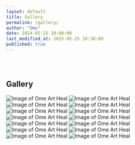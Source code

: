```yaml
---
layout: default
title: Gallery
permalink: /gallery/
author: "Ome"
date: 2024-05-25 10:00:00
last_modified_at: 2025-05-25 10:30:00
published: true
---
```


<section class="gallery" style="padding-top:30px;">
<div class="container">
<h2>Gallery</h2>
<div class="grid">
<img src="https://pub-e212ab03991e499cabc0b1881914f9e3.r2.dev/IMG_0904.jpeg" alt="Image of Ome Art Heal" loading="lazy" decoding="async" class="image">
<img src="https://pub-e212ab03991e499cabc0b1881914f9e3.r2.dev/IMG_0905.jpeg" alt="Image of Ome Art Heal" loading="lazy" decoding="async" class="image">
<img src="https://pub-e212ab03991e499cabc0b1881914f9e3.r2.dev/IMG_0906.jpeg" alt="Image of Ome Art Heal" loading="lazy" decoding="async" class="image">
<img src="https://pub-e212ab03991e499cabc0b1881914f9e3.r2.dev/IMG_0907.jpeg" alt="Image of Ome Art Heal" loading="lazy" decoding="async" class="image">
<img src="https://pub-e212ab03991e499cabc0b1881914f9e3.r2.dev/IMG_0909.jpeg" alt="Image of Ome Art Heal" loading="lazy" decoding="async" class="image">
<img src="https://pub-e212ab03991e499cabc0b1881914f9e3.r2.dev/IMG_0910.jpeg" alt="Image of Ome Art Heal" loading="lazy" decoding="async" class="image">
<img src="https://pub-e212ab03991e499cabc0b1881914f9e3.r2.dev/IMG_0911.jpeg" alt="Image of Ome Art Heal" loading="lazy" decoding="async" class="image">
<img src="https://pub-e212ab03991e499cabc0b1881914f9e3.r2.dev/IMG_0912.jpeg" alt="Image of Ome Art Heal" loading="lazy" decoding="async" class="image">
<img src="https://pub-e212ab03991e499cabc0b1881914f9e3.r2.dev/IMG_0913.jpeg" alt="Image of Ome Art Heal" loading="lazy" decoding="async" class="image">
<img src="https://pub-e212ab03991e499cabc0b1881914f9e3.r2.dev/IMG_0914.jpeg" alt="Image of Ome Art Heal" loading="lazy" decoding="async" class="image">
<img src="https://pub-e212ab03991e499cabc0b1881914f9e3.r2.dev/IMG_0915.jpeg" alt="Image of Ome Art Heal" loading="lazy" decoding="async" class="image">
<img src="https://pub-e212ab03991e499cabc0b1881914f9e3.r2.dev/IMG_0916.jpeg" alt="Image of Ome Art Heal" loading="lazy" decoding="async" class="image">
<img src="https://pub-e212ab03991e499cabc0b1881914f9e3.r2.dev/IMG_0917.jpeg" alt="Image of Ome Art Heal" loading="lazy" decoding="async" class="image">
<img src="https://pub-e212ab03991e499cabc0b1881914f9e3.r2.dev/IMG_0918.jpeg" alt="Image of Ome Art Heal" loading="lazy" decoding="async" class="image">
</div>
</div>
</section>